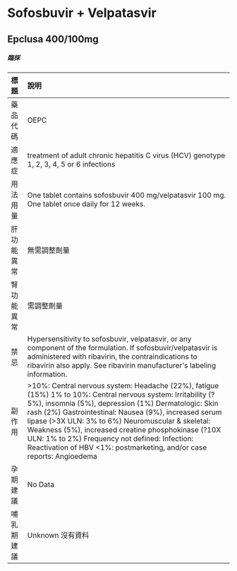 # Sofosbuvir + Velpatasvir

## Epclusa 400/100mg

##### 臨採

| 標題       | 說明                                                                                                                                                                                                                                                                                                                                                                                                                                                              |
|:-----------|:------------------------------------------------------------------------------------------------------------------------------------------------------------------------------------------------------------------------------------------------------------------------------------------------------------------------------------------------------------------------------------------------------------------------------------------------------------------|
| 藥品代碼   | OEPC                                                                                                                                                                                                                                                                                                                                                                                                                                                              |
| 適應症     | treatment of adult chronic hepatitis C virus (HCV) genotype 1, 2, 3, 4, 5 or 6 infections                                                                                                                                                                                                                                                                                                                                                                         |
| 用法用量   | One tablet contains sofosbuvir 400 mg/velpatasvir 100 mg. One tablet once daily for 12 weeks.                                                                                                                                                                                                                                                                                                                                                                     |
| 肝功能異常 | 無需調整劑量                                                                                                                                                                                                                                                                                                                                                                                                                                                      |
| 腎功能異常 | 需調整劑量                                                                                                                                                                                                                                                                                                                                                                                                                                                        |
| 禁忌       | Hypersensitivity to sofosbuvir, velpatasvir, or any component of the formulation. If sofosbuvir/velpatasvir is administered with ribavirin, the contraindications to ribavirin also apply. See ribavirin manufacturer's labeling information.                                                                                                                                                                                                                     |
| 副作用     | >10%: Central nervous system: Headache (22%), fatigue (15%) 1% to 10%: Central nervous system: Irritability (?5%), insomnia (5%), depression (1%) Dermatologic: Skin rash (2%) Gastrointestinal: Nausea (9%), increased serum lipase (>3X ULN: 3% to 6%) Neuromuscular & skeletal: Weakness (5%), increased creatine phosphokinase (?10X ULN: 1% to 2%) Frequency not defined: Infection: Reactivation of HBV <1%: postmarketing, and/or case reports: Angioedema |
| 孕期建議   | No Data                                                                                                                                                                                                                                                                                                                                                                                                                                                           |
| 哺乳期建議 | Unknown 沒有資料                                                                                                                                                                                                                                                                                                                                                                                                                                                  |

